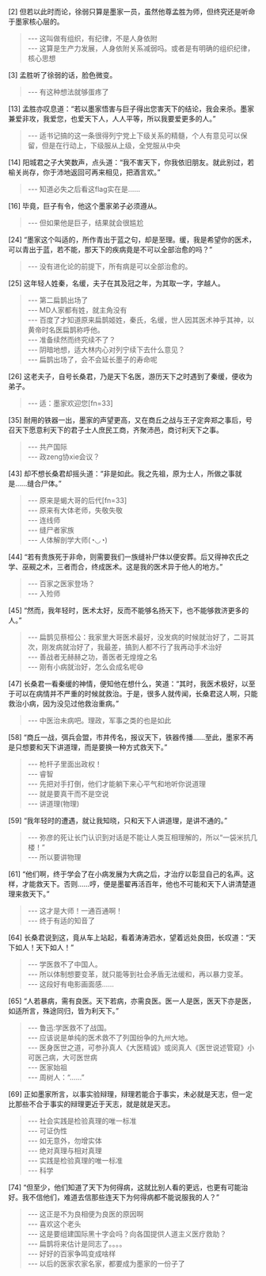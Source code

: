 
[2] 但若以此时而论，徐弱只算是墨家一员，虽然他尊孟胜为师，但终究还是听命于墨家核心层的。
>--- 这叫做有组织，有纪律，不是人身依附<br>
>--- 这算是生产力发展，人身依附关系减弱吗。或者是有明确的组织纪律，核心思想<br>

[3] 孟胜听了徐弱的话，脸色微变。
>--- 有这种想法就够蛋疼了<br>

[13] 孟胜亦叹息道：“若以墨家悟害与巨子得出您害天下的结论，我会来杀。墨家兼爱非攻，我爱您，也爱天下人，人人平等，所以我要爱更多的人。”
>--- 适书记搞的这一条很得列宁党上下级关系的精髓，个人有意见可以保留，但是在行动上，下级服从上级，全党服从中央<br>

[14] 阳城君之子大笑数声，点头道：“我不害天下，你我依旧朋友。就此别过，若榆关尚存，你于沛地返回可再来相见，把酒言欢。”
>--- 知道必失之后看这flag实在是……<br>

[16] 毕竟，巨子有令，他这个墨家弟子必须遵从。
>--- 但如果他是巨子，结果就会很尴尬<br>

[24] “墨家这个叫适的，所作青出于蓝之句，却是至理。缓，我是希望你的医术，可以青出于蓝，若不能，那天下的疾病竟是不可以全部治愈的吗？”
>--- 没有进化论的前提下，所有病是可以全部治愈的。<br>

[25] 这年轻人姓秦，名缓，夫子在其及冠之年，为其取一字，字越人。
>--- 第二扁鹊出场了<br>
>--- MD人家都有姓，就主角没有<br>
>--- 百度了才知道原来扁鹊姬姓，秦氏，名缓，世人因其医术神乎其神，以黄帝时名医扁鹊称呼他。<br>
>--- 准备续然而终究续不了？<br>
>--- 阴暗地想，适大林内心对列宁续下去什么意见？<br>
>--- 扁鹊出场了，会不会延长墨子的寿命呢<br>

[26] 这老夫子，自号长桑君，乃是天下名医，游历天下之时遇到了秦缓，便收为弟子。
>--- 适：墨家欢迎您[fn=33]<br>

[35] 耐用的铁器一出，墨家的声望更高，又在商丘之战与王子定奔郑之事后，号召天下愿意利天下的君子士人庶民工商，齐聚沛邑，商讨利天下之事。
>--- 共产国际<br>
>--- 政zeng协xie会议？<br>

[43] 却不想长桑君却摇头道：“非是如此。我之先祖，原为士人，所做之事就是……缝合尸体。”
>--- 原来是蝎大哥的后代[fn=33]<br>
>--- 原来有大体老师，失敬失敬<br>
>--- 连线师<br>
>--- 缝尸者家族<br>
>--- 人体解剖学大师(◔◡◔)<br>

[44] “若有贵族死于非命，则需要我们一族缝补尸体以便安葬。后又得神农氏之学、巫觋之术，三者而合，终成医术。这是我的医术异于他人的地方。”
>--- 百家之医家登场？<br>
>--- 入殓师<br>

[45] “然而，我年轻时，医术太好，反而不能够名扬天下，也不能够救济更多的人。”
>--- 扁鹊见蔡桓公：我家里大哥医术最好，没发病的时候就治好了，二哥其次，刚发病就治好了，我最差，搞到人都不行了我再动手术治好<br>
>--- 善战者无赫赫之功，善医者无煌煌之名<br>
>--- 刚有小病就治好，怎么会成名呢😄<br>

[47] 长桑君一看秦缓的神情，便知他在想什么，笑道：“其时，我医术极好，以至于可以在病情并不严重的时候就救治。于是，很多人就传闻，长桑君这人啊，只能救治小病，因为没见过他救治重病。”
>--- 中医治未病吧。理政，军事之类的也是如此<br>

[58] “商丘一战，弭兵会盟，市井传名，报议天下，铁器传播……至此，墨家不再是只想要和天下讲道理，而是要换一种方式救天下。”
>--- 枪杆子里面出政权！<br>
>--- 睿智<br>
>--- 先把对手打倒，他们才能躺下来心平气和地听你说道理<br>
>--- 就是要真干而不是空说<br>
>--- 讲道理(物理)<br>

[59] “我年轻时的遭遇，就让我知晓，只和天下人讲道理，是讲不通的。”
>--- 弥彦的死让长门认识到对话是不能让人类互相理解的，所以“一袋米抗几楼！”<br>
>--- 所以要讲物理<br>

[61] “他们啊，终于学会了在小病发展为大病之后，才治疗以彰显自己的名声。这样，才能救天下。否则……哼，便是墨翟再活百年，他也不可能和天下人讲清楚道理来救天下。”
>--- 这才是大师！一通百通啊！<br>
>--- 终于有适的知音了<br>

[64] 长桑君说到这，竟从车上站起，看着涛涛泗水，望着远处良田，长叹道：“天下如人！天下如人！”
>--- 学医救不了中国人。<br>
>--- 所以体制想要变革，就只能等到社会矛盾无法缓和，再以暴力变革。<br>
>--- 这段好有电影画面感……<br>

[65] “人若暴病，需有良医。天下若病，亦需良医。医一人是医，医天下亦是医，如适所言，殊途同归，皆为利天下。”
>--- 鲁迅:学医救不了战国。<br>
>--- 应该说是单纯的医术救不了列国纷争的九州大地。<br>
>--- 医身医世之道，可参孙真人《大医精诚》或闵真人《医世说述管窥》小可医己病，大可医世病<br>
>--- 医家始祖<br>
>--- 周树人：“……”<br>

[69] 正如墨家所言，以事实验辩理，辩理若能合于事实，未必就是天志，但一定比那些不合于事实的辩理更近于天志，就是就是天志。
>--- 社会实践是检验真理的唯一标准<br>
>--- 可证伪性<br>
>--- 如无意外，勿增实体<br>
>--- 绝对真理与相对真理<br>
>--- 实践是检验真理的唯一标准<br>
>--- 科学<br>

[74] “但至少，他们知道了天下为何得病，这就比别人看的更远，也更有可能治好。我不信他们，难道去信那些连天下为何得病都不能说服我的人？”
>--- 这正是不为良相便为良医的原因啊<br>
>--- 喜欢这个老头<br>
>--- 这是要组建国际黑十字会吗？向各国提供人道主义医疗救助？<br>
>--- 扁鹊将来估计是同志了。。。。<br>
>--- 好好的百家争鸣变成啥样<br>
>--- 以后的医家农家名家，都要成为墨家的一份子了<br>
